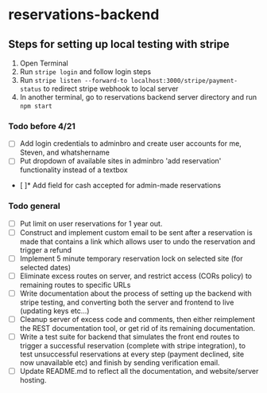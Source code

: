 # reservations-backend

## Steps for setting up local testing with stripe
1. Open Terminal
2. Run `stripe login` and follow login steps
3. Run `stripe listen --forward-to localhost:3000/stripe/payment-status` to redirect stripe webhook to local server
4. In another terminal, go to reservations backend server directory and run `npm start`

### Todo before 4/21
- [ ] Add login credentials to adminbro and create user accounts for me, Steven, and whatshername
- [ ] Put dropdown of available sites in adminbro 'add reservation' functionality instead of a textbox
- [ ]* Add field for cash accepted for admin-made reservations

### Todo general
- [ ] Put limit on user reservations for 1 year out.
- [ ] Construct and implement custom email to be sent after a reservation is made that contains a link which allows user to undo the reservation and trigger a refund
- [ ] Implement 5 minute temporary reservation lock on selected site (for selected dates)
- [ ] Eliminate excess routes on server, and restrict access (CORs policy) to remaining routes to specific URLs
- [ ] Write documentation about the process of setting up the backend with stripe testing, and converting both the server and frontend to live (updating keys etc...)
- [ ] Cleanup server of excess code and comments, then either reimplement the REST documentation tool, or get rid of its remaining documentation.
- [ ] Write a test suite for backend that simulates the front end routes to trigger a successful reservation (complete with stripe integration), to test unsuccessful reservations at every step (payment declined, site now unavailable etc) and finish by sending verification email.
- [ ] Update README.md to reflect all the documentation, and website/server hosting.